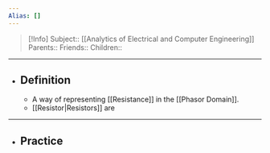 ```yaml
---
Alias: []
---
```

> [!Info]
> Subject:: [[Analytics of Electrical and Computer Engineering]]
> Parents:: 
> Friends:: 
> Children:: 
---
- ## Definition
	- A way of representing [[Resistance]] in the [[Phasor Domain]].
	- [[Resistor|Resistors]] are 
---
- ## Practice
